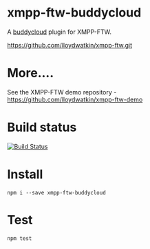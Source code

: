 xmpp-ftw-buddycloud
====================

A [buddycloud](http://buddycloud.com) plugin for XMPP-FTW.

https://github.com/lloydwatkin/xmpp-ftw.git

# More....

See the XMPP-FTW demo repository - https://github.com/lloydwatkin/xmpp-ftw-demo

# Build status

[![Build Status](https://secure.travis-ci.org/lloydwatkin/xmpp-ftw-buddycloud.png)](http://travis-ci.org/lloydwatkin/xmpp-ftw-buddycloud)

# Install

```
npm i --save xmpp-ftw-buddycloud
```

# Test

```
npm test
```
